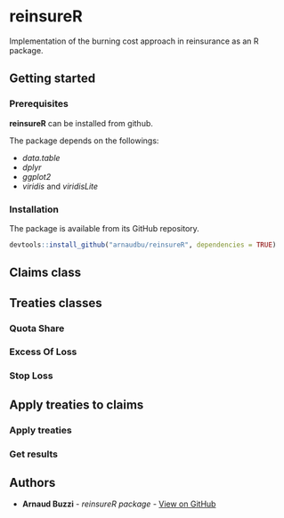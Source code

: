 # reinsureR

Implementation of the burning cost approach in reinsurance as an R package.

## Getting started

### Prerequisites

**reinsureR** can be installed from github.

The package depends on the followings:

* *data.table*
* *dplyr*
* *ggplot2*
* *viridis* and *viridisLite*

### Installation

The package is available from its GitHub repository.

```r
devtools::install_github("arnaudbu/reinsureR", dependencies = TRUE)
```

## Claims class

## Treaties classes

### Quota Share

### Excess Of Loss

### Stop Loss

## Apply treaties to claims

### Apply treaties

### Get results

## Authors

* **Arnaud Buzzi** - *reinsureR package* - [View on GitHub](https://github.com/ArnaudBu)
